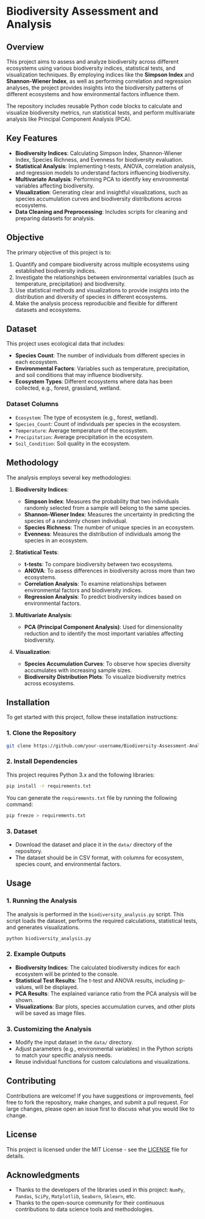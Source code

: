 # **Biodiversity Assessment and Analysis**

## **Overview**
This project aims to assess and analyze biodiversity across different ecosystems using various biodiversity indices, statistical tests, and visualization techniques. By employing indices like the **Simpson Index** and **Shannon-Wiener Index**, as well as performing correlation and regression analyses, the project provides insights into the biodiversity patterns of different ecosystems and how environmental factors influence them.

The repository includes reusable Python code blocks to calculate and visualize biodiversity metrics, run statistical tests, and perform multivariate analysis like Principal Component Analysis (PCA).

## **Key Features**
- **Biodiversity Indices**: Calculating Simpson Index, Shannon-Wiener Index, Species Richness, and Evenness for biodiversity evaluation.
- **Statistical Analysis**: Implementing t-tests, ANOVA, correlation analysis, and regression models to understand factors influencing biodiversity.
- **Multivariate Analysis**: Performing PCA to identify key environmental variables affecting biodiversity.
- **Visualization**: Generating clear and insightful visualizations, such as species accumulation curves and biodiversity distributions across ecosystems.
- **Data Cleaning and Preprocessing**: Includes scripts for cleaning and preparing datasets for analysis.

## **Objective**
The primary objective of this project is to:
1. Quantify and compare biodiversity across multiple ecosystems using established biodiversity indices.
2. Investigate the relationships between environmental variables (such as temperature, precipitation) and biodiversity.
3. Use statistical methods and visualizations to provide insights into the distribution and diversity of species in different ecosystems.
4. Make the analysis process reproducible and flexible for different datasets and ecosystems.

## **Dataset**
This project uses ecological data that includes:
- **Species Count**: The number of individuals from different species in each ecosystem.
- **Environmental Factors**: Variables such as temperature, precipitation, and soil conditions that may influence biodiversity.
- **Ecosystem Types**: Different ecosystems where data has been collected, e.g., forest, grassland, wetland.

### **Dataset Columns**
- `Ecosystem`: The type of ecosystem (e.g., forest, wetland).
- `Species_Count`: Count of individuals per species in the ecosystem.
- `Temperature`: Average temperature of the ecosystem.
- `Precipitation`: Average precipitation in the ecosystem.
- `Soil_Condition`: Soil quality in the ecosystem.

## **Methodology**
The analysis employs several key methodologies:
1. **Biodiversity Indices**: 
   - **Simpson Index**: Measures the probability that two individuals randomly selected from a sample will belong to the same species.
   - **Shannon-Wiener Index**: Measures the uncertainty in predicting the species of a randomly chosen individual.
   - **Species Richness**: The number of unique species in an ecosystem.
   - **Evenness**: Measures the distribution of individuals among the species in an ecosystem.

2. **Statistical Tests**:
   - **t-tests**: To compare biodiversity between two ecosystems.
   - **ANOVA**: To assess differences in biodiversity across more than two ecosystems.
   - **Correlation Analysis**: To examine relationships between environmental factors and biodiversity indices.
   - **Regression Analysis**: To predict biodiversity indices based on environmental factors.

3. **Multivariate Analysis**:
   - **PCA (Principal Component Analysis)**: Used for dimensionality reduction and to identify the most important variables affecting biodiversity.

4. **Visualization**:
   - **Species Accumulation Curves**: To observe how species diversity accumulates with increasing sample sizes.
   - **Biodiversity Distribution Plots**: To visualize biodiversity metrics across ecosystems.

## **Installation**

To get started with this project, follow these installation instructions:

### **1. Clone the Repository**
```bash
git clone https://github.com/your-username/Biodiversity-Assessment-Analysis.git
```

### **2. Install Dependencies**
This project requires Python 3.x and the following libraries:
```bash
pip install -r requirements.txt
```

You can generate the `requirements.txt` file by running the following command:
```bash
pip freeze > requirements.txt
```

### **3. Dataset**
- Download the dataset and place it in the `data/` directory of the repository.
- The dataset should be in CSV format, with columns for ecosystem, species count, and environmental factors.

## **Usage**

### **1. Running the Analysis**
The analysis is performed in the `biodiversity_analysis.py` script. This script loads the dataset, performs the required calculations, statistical tests, and generates visualizations.

```bash
python biodiversity_analysis.py
```

### **2. Example Outputs**
- **Biodiversity Indices**: The calculated biodiversity indices for each ecosystem will be printed to the console.
- **Statistical Test Results**: The t-test and ANOVA results, including p-values, will be displayed.
- **PCA Results**: The explained variance ratio from the PCA analysis will be shown.
- **Visualizations**: Bar plots, species accumulation curves, and other plots will be saved as image files.

### **3. Customizing the Analysis**
- Modify the input dataset in the `data/` directory.
- Adjust parameters (e.g., environmental variables) in the Python scripts to match your specific analysis needs.
- Reuse individual functions for custom calculations and visualizations.

## **Contributing**
Contributions are welcome! If you have suggestions or improvements, feel free to fork the repository, make changes, and submit a pull request. For large changes, please open an issue first to discuss what you would like to change.

## **License**
This project is licensed under the MIT License - see the [LICENSE](LICENSE) file for details.

## **Acknowledgments**
- Thanks to the developers of the libraries used in this project: `NumPy`, `Pandas`, `SciPy`, `Matplotlib`, `Seaborn`, `Sklearn`, etc.
- Thanks to the open-source community for their continuous contributions to data science tools and methodologies.
